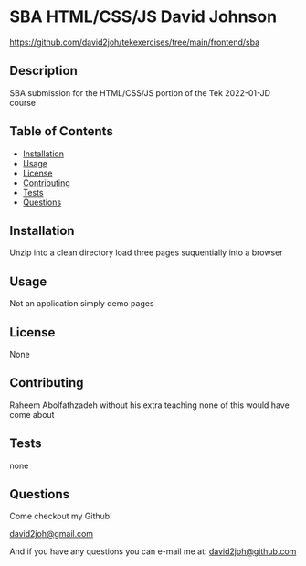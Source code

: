 
# SBA HTML/CSS/JS David Johnson
https://github.com/david2joh/tekexercises/tree/main/frontend/sba


## Description
SBA submission for the HTML/CSS/JS portion of the Tek 2022-01-JD course

##  Table of Contents

* [Installation](#Installation)
* [Usage](#Usage)
* [License](#License)
* [Contributing](#Contributing)
* [Tests](#Tests)
* [Questions](#Questions)

## Installation
Unzip into a clean directory load three pages suquentially into a browser

## Usage
Not an application simply demo pages

## License
None


## Contributing
Raheem Abolfathzadeh without his extra teaching none of this would have come about

## Tests
none

## Questions
Come checkout my Github!

[david2joh@gmail.com](https://www.github/david2joh@gmail.com)

And if you have any questions you can e-mail me at:
[david2joh@github.com](david2joh@github.com)

